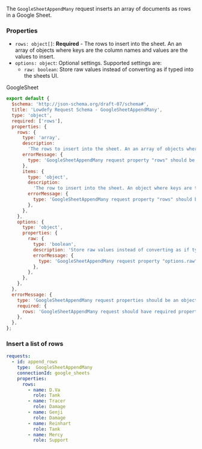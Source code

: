 <TITLE>
GoogleSheetAppendMany
</TITLE>

<DESCRIPTION>

The `GoogleSheetAppendMany` request inserts an array of documents as rows in a Google Sheet.

### Properties

- `rows: object[]`: __Required__ - The rows to insert into the sheet. An an array of objects where keys are the column names and values are the values to insert.
- `options: object`: Optional settings. Supported settings are:
  - `raw: boolean`: Store raw values instead of converting as if typed into the sheets UI.

</DESCRIPTION>

<CONNECTION>
GoogleSheet
</CONNECTION>

<SCHEMA>

```js
export default {
  $schema: 'http://json-schema.org/draft-07/schema#',
  title: 'Lowdefy Request Schema - GoogleSheetAppendMany',
  type: 'object',
  required: ['rows'],
  properties: {
    rows: {
      type: 'array',
      description:
        'The rows to insert into the sheet. An an array of objects where keys are the column names and values are the values to insert.',
      errorMessage: {
        type: 'GoogleSheetAppendMany request property "rows" should be an array.',
      },
      items: {
        type: 'object',
        description:
          'The row to insert into the sheet. An object where keys are the column names and values are the values to insert.',
        errorMessage: {
          type: 'GoogleSheetAppendMany request property "rows" should be an array of objects.',
        },
      },
    },
    options: {
      type: 'object',
      properties: {
        raw: {
          type: 'boolean',
          description: 'Store raw values instead of converting as if typed into the sheets UI.',
          errorMessage: {
            type: 'GoogleSheetAppendMany request property "options.raw" should be a boolean.',
          },
        },
      },
    },
  },
  errorMessage: {
    type: 'GoogleSheetAppendMany request properties should be an object.',
    required: {
      rows: 'GoogleSheetAppendMany request should have required property "rows".',
    },
  },
};
```

</SCHEMA>

<EXAMPLES>

### Insert a list of rows

```yaml
requests:
  - id: append_rows
    type:  GoogleSheetAppendMany
    connectionId: google_sheets
    properties:
      rows:
        - name: D.Va
          role: Tank
        - name: Tracer
          role: Damage
        - name: Genji
          role: Damage
        - name: Reinhart
          role: Tank
        - name: Mercy
          role: Support
```

</EXAMPLES>
